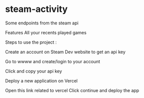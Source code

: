 # steam-activity
Some endpoints from the steam api

Features 
All your recents played games

Steps to use the project :

Create an account on Steam Dev website to get an api key

Go to wwww and create/login to your account

Click and copy your api key

Deploy a new application on Vercel

Open this link related to vercel
Click continue and deploy the app

